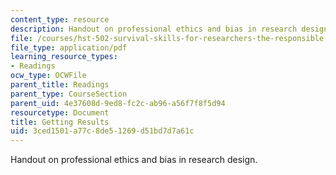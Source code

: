 ```yaml
---
content_type: resource
description: Handout on professional ethics and bias in research design.
file: /courses/hst-502-survival-skills-for-researchers-the-responsible-conduct-of-research-spring-2003/3ced1501a77c8de51269d51bd7d7a61c_2agettingresults.pdf
file_type: application/pdf
learning_resource_types:
- Readings
ocw_type: OCWFile
parent_title: Readings
parent_type: CourseSection
parent_uid: 4e37608d-9ed8-fc2c-ab96-a56f7f8f5d94
resourcetype: Document
title: Getting Results
uid: 3ced1501-a77c-8de5-1269-d51bd7d7a61c
---
```

Handout on professional ethics and bias in research design.

